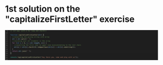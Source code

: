 # 1st solution on the "capitalizeFirstLetter" exercise

![Image of my Code](./snapshot_1st_solution.png)
